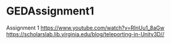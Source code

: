 # GEDAssignment1
Assignment 1
https://www.youtube.com/watch?v=RInUu1_8aGw
https://scholarslab.lib.virginia.edu/blog/teleporting-in-Unity3D//
